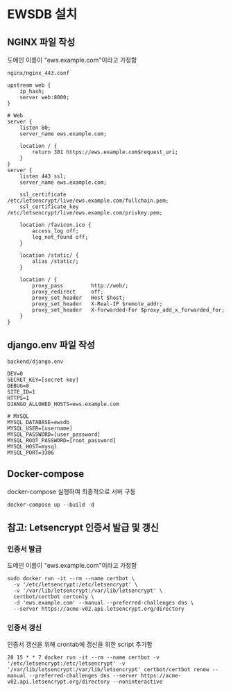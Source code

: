 # EWSDB 설치

## NGINX 파일 작성

도메인 이름이 "ews.example.com"이라고 가정함

`nginx/nginx_443.conf`

```
upstream web {
    ip_hash;
    server web:8000;
}

# Web
server {
    listen 80;
    server_name ews.example.com;

    location / {
        return 301 https://ews.example.com$request_uri;
    }
}
server {
    listen 443 ssl;
    server_name ews.example.com;

    ssl_certificate        /etc/letsencrypt/live/ews.example.com/fullchain.pem;
    ssl_certificate_key    /etc/letsencrypt/live/ews.example.com/privkey.pem;

    location /favicon.ico {
        access_log off;
        log_not_found off;
    }

    location /static/ {
        alias /static/;
    }

    location / {
        proxy_pass         http://web/;
        proxy_redirect     off;
        proxy_set_header   Host $host;
        proxy_set_header   X-Real-IP $remote_addr;
        proxy_set_header   X-Forwarded-For $proxy_add_x_forwarded_for;
    }
}
```

## django.env 파일 작성

`backend/django.env`

```
DEV=0
SECRET_KEY=[secret key]
DEBUG=0
SITE_ID=1
HTTPS=1
DJANGO_ALLOWED_HOSTS=ews.example.com

# MYSQL
MYSQL_DATABASE=ewsdb
MYSQL_USER=[username]
MYSQL_PASSWORD=[user_password]
MYSQL_ROOT_PASSWORD=[root_password]
MYSQL_HOST=mysql
MYSQL_PORT=3306
```

## Docker-compose

docker-compose 실행하여 최종적으로 서버 구동

```
docker-compose up --build -d
```

## 참고: Letsencrypt 인증서 발급 및 갱신

### 인증서 발급

도메인 이름이 "ews.example.com"이라고 가정함

```
sudo docker run -it --rm --name certbot \
  -v '/etc/letsencrypt:/etc/letsencrypt' \
  -v '/var/lib/letsencrypt:/var/lib/letsencrypt' \
  certbot/certbot certonly \
  -d 'ews.example.com' --manual --preferred-challenges dns \
  --server https://acme-v02.api.letsencrypt.org/directory
```

### 인증서 갱신

인증서 갱신을 위해 crontab에 갱신을 위한 script 추가함

```
28 15 * * 7 docker run -it --rm --name certbot -v '/etc/letsencrypt:/etc/letsencrypt' -v '/var/lib/letsencrypt:/var/lib/letsencrypt' certbot/certbot renew --manual --preferred-challenges dns --server https://acme-v02.api.letsencrypt.org/directory --noninteractive
```

